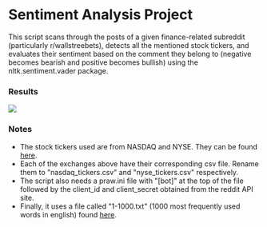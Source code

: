 # Sentiment Analysis Project
This script scans through the posts of a given finance-related subreddit (particularly r/wallstreebets), detects all the mentioned stock tickers, and evaluates their sentiment based on the comment they belong to (negative becomes bearish and positive becomes bullish) using the nltk.sentiment.vader package.

### Results
<image src="/results/sentiment-analysis-small.PNG" />

### Notes
* The stock tickers used are from NASDAQ and NYSE. They can be found <a href="https://www.nasdaq.com/market-activity/stocks/screener?exchange=nasdaq&letter=0&render=download">here</a>.
* Each of the exchanges above have their corresponding csv file. Rename them to "nasdaq_tickers.csv" and "nyse_tickers.csv" respectively.
* The script also needs a praw.ini file with "[bot]" at the top of the file followed by the client_id and client_secret obtained from the reddit API site.
* Finally, it uses a file called "1-1000.txt" (1000 most frequently used words in english) found <a href="https://gist.github.com/deekayen/4148741">here</a>.
